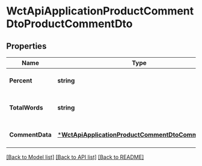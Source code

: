 # WctApiApplicationProductCommentDtoProductCommentDto

## Properties
Name | Type | Description | Notes
------------ | ------------- | ------------- | -------------
**Percent** | **string** | 好评率 | [optional] [default to null]
**TotalWords** | **string** | 总记录数描述（例：3.6万+） | [optional] [default to null]
**CommentData** | [***WctApiApplicationProductCommentDtoCommentData**](WCT.Api.Application.ProductComment.Dto.CommentData.md) |  | [optional] [default to null]

[[Back to Model list]](../README.md#documentation-for-models) [[Back to API list]](../README.md#documentation-for-api-endpoints) [[Back to README]](../README.md)

